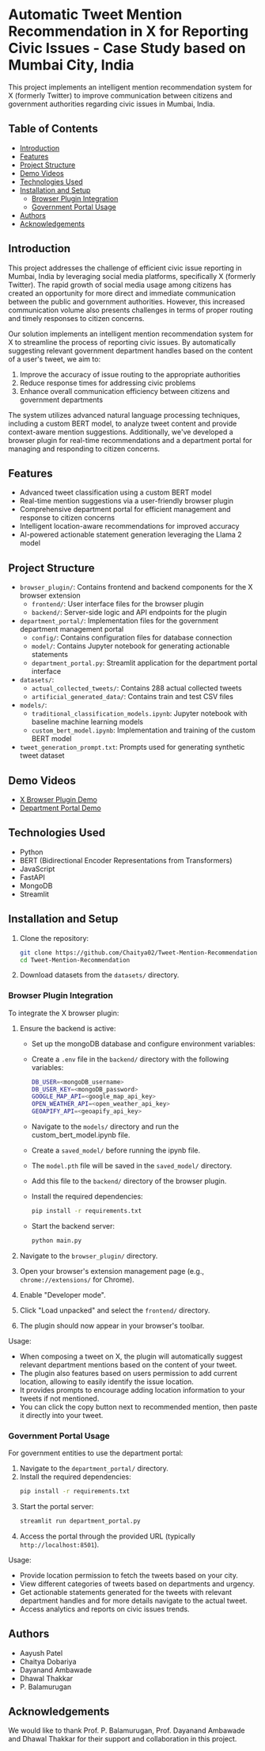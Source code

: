 # Automatic Tweet Mention Recommendation in X for Reporting Civic Issues - Case Study based on Mumbai City, India

This project implements an intelligent mention recommendation system for X (formerly Twitter) to improve communication between citizens and government authorities regarding civic issues in Mumbai, India.

## Table of Contents
- [Introduction](#introduction)
- [Features](#features)
- [Project Structure](#project-structure)
- [Demo Videos](#demo-videos)
- [Technologies Used](#technologies-used)
- [Installation and Setup](#installation-and-setup)
  - [Browser Plugin Integration](#browser-plugin-integration)
  - [Government Portal Usage](#government-portal-usage)
- [Authors](#authors)
- [Acknowledgements](#acknowledgements)

## Introduction

This project addresses the challenge of efficient civic issue reporting in Mumbai, India by leveraging social media platforms, specifically X (formerly Twitter). The rapid growth of social media usage among citizens has created an opportunity for more direct and immediate communication between the public and government authorities. However, this increased communication volume also presents challenges in terms of proper routing and timely responses to citizen concerns.

Our solution implements an intelligent mention recommendation system for X to streamline the process of reporting civic issues. By automatically suggesting relevant government department handles based on the content of a user's tweet, we aim to:

1. Improve the accuracy of issue routing to the appropriate authorities
2. Reduce response times for addressing civic problems
3. Enhance overall communication efficiency between citizens and government departments

The system utilizes advanced natural language processing techniques, including a custom BERT model, to analyze tweet content and provide context-aware mention suggestions. Additionally, we've developed a browser plugin for real-time recommendations and a department portal for managing and responding to citizen concerns.

## Features

- Advanced tweet classification using a custom BERT model
- Real-time mention suggestions via a user-friendly browser plugin
- Comprehensive department portal for efficient management and response to citizen concerns
- Intelligent location-aware recommendations for improved accuracy
- AI-powered actionable statement generation leveraging the Llama 2 model

## Project Structure

- `browser_plugin/`: Contains frontend and backend components for the X browser extension
  - `frontend/`: User interface files for the browser plugin
  - `backend/`: Server-side logic and API endpoints for the plugin
- `department_portal/`: Implementation files for the government department management portal
  - `config/`: Contains configuration files for database connection
  - `model/`: Contains Jupyter notebook for generating actionable statements
  - `department_portal.py`: Streamlit application for the department portal interface
- `datasets/`: 
  - `actual_collected_tweets/`: Contains 288 actual collected tweets
  - `artificial_generated_data/`: Contains train and test CSV files
- `models/`: 
  - `traditional_classification_models.ipynb`: Jupyter notebook with baseline machine learning models
  - `custom_bert_model.ipynb`: Implementation and training of the custom BERT model
- `tweet_generation_prompt.txt`: Prompts used for generating synthetic tweet dataset

## Demo Videos

- [X Browser Plugin Demo](https://bit.ly/3YL2tTU)
- [Department Portal Demo](https://bit.ly/3YL2tTU)

## Technologies Used

- Python
- BERT (Bidirectional Encoder Representations from Transformers)
- JavaScript
- FastAPI
- MongoDB
- Streamlit

## Installation and Setup

1. Clone the repository:
   ```bash
   git clone https://github.com/Chaitya02/Tweet-Mention-Recommendation.git
   cd Tweet-Mention-Recommendation
   ```

2. Download datasets from the `datasets/` directory.

### Browser Plugin Integration

To integrate the X browser plugin:

1. Ensure the backend is active:
   - Set up the mongoDB database and configure environment variables:
    - Create a `.env` file in the `backend/` directory with the following variables:
      
      ```bash
      DB_USER=<mongoDB_username>
      DB_USER_KEY=<mongoDB_password>
      GOOGLE_MAP_API=<google_map_api_key>
      OPEN_WEATHER_API=<open_weather_api_key>
      GEOAPIFY_API=<geoapify_api_key>
      ```
      
   - Navigate to the `models/` directory and run the custom_bert_model.ipynb file.
   - Create a `saved_model/` before running the ipynb file.
   - The `model.pth` file will be saved in the `saved_model/` directory.
   - Add this file to the `backend/` directory of the browser plugin.
   - Install the required dependencies:
     ```bash
     pip install -r requirements.txt
     ```
   - Start the backend server:
     ```bash
     python main.py
     ```

3. Navigate to the `browser_plugin/` directory.
4. Open your browser's extension management page (e.g., `chrome://extensions/` for Chrome).
5. Enable "Developer mode".
6. Click "Load unpacked" and select the `frontend/` directory.
7. The plugin should now appear in your browser's toolbar.

Usage:
- When composing a tweet on X, the plugin will automatically suggest relevant department mentions based on the content of your tweet.
- The plugin also features based on users permission to add current location, allowing to easily identify the issue location.
- It provides prompts to encourage adding location information to your tweets if not mentioned.
- You can click the copy button next to recommended mention, then paste it directly into your tweet.

### Government Portal Usage

For government entities to use the department portal:

1. Navigate to the `department_portal/` directory.
2. Install the required dependencies:
   ```bash
   pip install -r requirements.txt
   ```
3. Start the portal server:
   ```bash
   streamlit run department_portal.py
   ```
3. Access the portal through the provided URL (typically `http://localhost:8501`).

Usage:
- Provide location permission to fetch the tweets based on your city.
- View different categories of tweets based on departments and urgency.
- Get actionable statements generated for the tweets with relevant department handles and for more details navigate to the actual tweet.
- Access analytics and reports on civic issues trends.

## Authors

- Aayush Patel
- Chaitya Dobariya
- Dayanand Ambawade
- Dhawal Thakkar
- P. Balamurugan

<!-- ## License

This project is licensed under the MIT License - see the [LICENSE.md](LICENSE.md) file for details. -->

## Acknowledgements

We would like to thank Prof. P. Balamurugan, Prof. Dayanand Ambawade and Dhawal Thakkar for their support and collaboration in this project.
